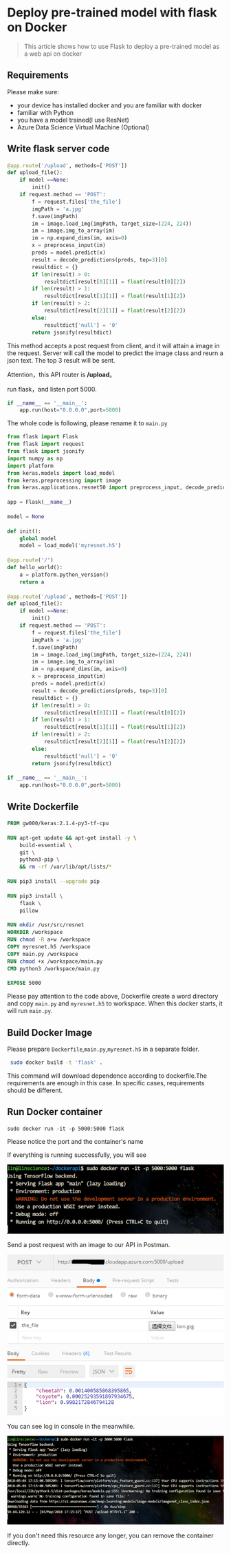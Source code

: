# Deploy pre-trained model with flask on Docker

> This article shows how to use Flask to deploy a pre-trained model as a web api on docker

## Requirements

Please make sure:

- your device has installed docker and you are familiar with docker
- familiar with Python
- you have a model trained(I use ResNet)
- Azure Data Science Virtual Machine (Optional)

## Write flask server code

```python
@app.route('/upload', methods=['POST'])
def upload_file(): 
    if model ==None:
        init()
    if request.method == 'POST':
        f = request.files['the_file']
        imgPath = 'a.jpg'        
        f.save(imgPath)
        im = image.load_img(imgPath, target_size=(224, 224))
        im = image.img_to_array(im)
        im = np.expand_dims(im, axis=0)
        x = preprocess_input(im)
        preds = model.predict(x)
        result = decode_predictions(preds, top=3)[0]
        resultdict = {}
        if len(result) > 0:
            resultdict[result[0][1]] = float(result[0][2])
        if len(result) > 1:
            resultdict[result[1][1]] = float(result[1][2])
        if len(result) > 2:
            resultdict[result[2][1]] = float(result[2][2])
        else:
            resultdict['null'] = '0'
        return jsonify(resultdict)
```
This method accepts a post request from client, and it will attain a image in the request. Server will call the model to predict the image class and reurn a json text. The top 3 result will be sent. 

Attention，this API router is **/upload**。

run flask，and listen port 5000.

```python
if __name__ == '__main__':
    app.run(host="0.0.0.0",port=5000)
```
The whole code is following, please rename it to `main.py`

```python
from flask import Flask
from flask import request
from flask import jsonify
import numpy as np
import platform
from keras.models import load_model
from keras.preprocessing import image
from keras.applications.resnet50 import preprocess_input, decode_predictions

app = Flask(__name__)

model = None

def init():
    global model
    model = load_model('myresnet.h5')

@app.route('/')
def hello_world():
    a = platform.python_version()
    return a

@app.route('/upload', methods=['POST'])
def upload_file(): 
    if model ==None:
        init()
    if request.method == 'POST':
        f = request.files['the_file']
        imgPath = 'a.jpg'        
        f.save(imgPath)
        im = image.load_img(imgPath, target_size=(224, 224))
        im = image.img_to_array(im)
        im = np.expand_dims(im, axis=0)
        x = preprocess_input(im)
        preds = model.predict(x)
        result = decode_predictions(preds, top=3)[0]
        resultdict = {}
        if len(result) > 0:
            resultdict[result[0][1]] = float(result[0][2])
        if len(result) > 1:
            resultdict[result[1][1]] = float(result[1][2])
        if len(result) > 2:
            resultdict[result[2][1]] = float(result[2][2])
        else:
            resultdict['null'] = '0'
        return jsonify(resultdict)

if __name__ == '__main__':
    app.run(host="0.0.0.0",port=5000)

```

## Write Dockerfile

```dockerfile
FROM gw000/keras:2.1.4-py3-tf-cpu

RUN apt-get update && apt-get install -y \
    build-essential \
    git \
    python3-pip \
    && rm -rf /var/lib/apt/lists/*

RUN pip3 install --upgrade pip

RUN pip3 install \
    flask \
    pillow

RUN mkdir /usr/src/resnet
WORKDIR /workspace
RUN chmod -R a+w /workspace
COPY myresnet.h5 /workspace
COPY main.py /workspace
RUN chmod +x /workspace/main.py
CMD python3 /workspace/main.py

EXPOSE 5000
```

Please pay attention to the code above, Dockerfile create a word directory and  copy `main.py` and `myresnet.h5` to  workspace. When this docker starts, it will run `main.py`.

## Build Docker Image

Please prepare `Dockerfile`,`main.py`,`myresnet.h5` in a separate folder.

```bash
 sudo docker build -t 'flask' .
```
This command will download dependence according to dockerfile.The requirements are enough in this case. In specific cases, requirements should be different.

## Run Docker container

```shell
sudo docker run -it -p 5000:5000 flask
```

Please notice the port and the container's name

If everything is running successfully, you will see

![](https://github.com/Iamnvincible/Deploy_Model_on_Docker/blob/master/imgs/run.PNG?raw=true)

Send a post request with an image to our API in Postman.

![](https://github.com/Iamnvincible/Deploy_Model_on_Docker/blob/master/imgs/post.PNG?raw=true)

You can see log in console in the meanwhile.

![](https://github.com/Iamnvincible/Deploy_Model_on_Docker/blob/master/imgs/output.PNG?raw=true)

If you don't need this resource any longer, you can remove the container directly.



